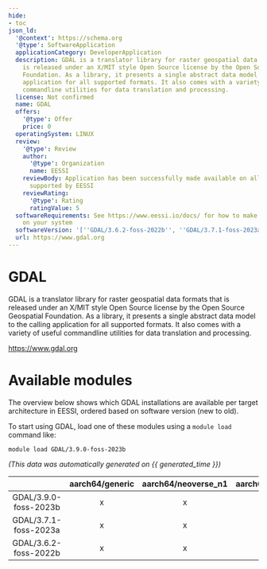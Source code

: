 ```yaml
---
hide:
- toc
json_ld:
  '@context': https://schema.org
  '@type': SoftwareApplication
  applicationCategory: DeveloperApplication
  description: GDAL is a translator library for raster geospatial data formats that
    is released under an X/MIT style Open Source license by the Open Source Geospatial
    Foundation. As a library, it presents a single abstract data model to the calling
    application for all supported formats. It also comes with a variety of useful
    commandline utilities for data translation and processing.
  license: Not confirmed
  name: GDAL
  offers:
    '@type': Offer
    price: 0
  operatingSystem: LINUX
  review:
    '@type': Review
    author:
      '@type': Organization
      name: EESSI
    reviewBody: Application has been successfully made available on all architectures
      supported by EESSI
    reviewRating:
      '@type': Rating
      ratingValue: 5
  softwareRequirements: See https://www.eessi.io/docs/ for how to make EESSI available
    on your system
  softwareVersion: '[''GDAL/3.6.2-foss-2022b'', ''GDAL/3.7.1-foss-2023a'', ''GDAL/3.9.0-foss-2023b'']'
  url: https://www.gdal.org
---
```


GDAL
====


GDAL is a translator library for raster geospatial data formats that is released under an X/MIT style Open Source license by the Open Source Geospatial Foundation. As a library, it presents a single abstract data model to the calling application for all supported formats. It also comes with a variety of useful commandline utilities for data translation and processing.

https://www.gdal.org
# Available modules


The overview below shows which GDAL installations are available per target architecture in EESSI, ordered based on software version (new to old).

To start using GDAL, load one of these modules using a `module load` command like:

```shell
module load GDAL/3.9.0-foss-2023b
```

*(This data was automatically generated on {{ generated_time }})*  

| |aarch64/generic|aarch64/neoverse_n1|aarch64/neoverse_v1|x86_64/generic|x86_64/amd/zen2|x86_64/amd/zen3|x86_64/amd/zen4|x86_64/intel/haswell|x86_64/intel/sapphirerapids|x86_64/intel/skylake_avx512|aarch64/nvidia/grace|
| :---: | :---: | :---: | :---: | :---: | :---: | :---: | :---: | :---: | :---: | :---: | :---: |
|GDAL/3.9.0-foss-2023b|x|x|x|x|x|x|x|x|x|x|x|
|GDAL/3.7.1-foss-2023a|x|x|x|x|x|x|x|x|x|x|x|
|GDAL/3.6.2-foss-2022b|x|x|x|x|x|x|x|x|x|x|x|
